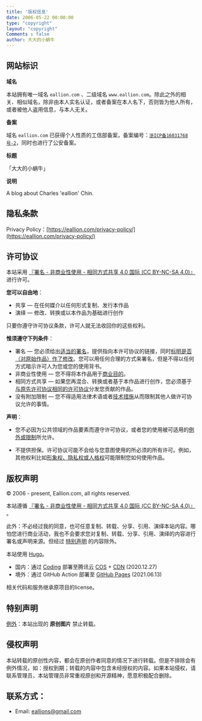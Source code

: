 ```yaml
---
title: '版权信息'
date: 2006-05-22 00:00:00
type: "copyright"
layout: "copyright"
Comments : false
author: 大大的小蜗牛
---
```


## 网站标识

**域名**

本站拥有唯一域名 `eallion.com` 、二级域名 `www.eallion.com`。除此之外的相关、相似域名，除非由本人实名认证，或者备案在本人名下，否则皆为他人所有，或者被他人盗用信息，与本人无关。

**备案**

域名 `eallion.com` 已获得个人性质的工信部备案，备案编号：<a href="http://beian.miit.gov.cn/" target="_blank">`浙ICP备16031768号-2`</a>，同时也进行了公安备案。

**标题**

「大大的小蜗牛」

**说明**

A blog about Charles 'eallion' Chin.


## 隐私条款

Privacy Policy：[https://eallion.com/privacy-policy/](https://eallion.com/privacy-policy/)


## 许可协议

本站采用 <a href="https://creativecommons.org/licenses/by-nc-sa/4.0/deed.zh" target="_blank">『署名 - 非商业性使用 - 相同方式共享 4.0 国际 (CC BY-NC-SA 4.0)』</a> 进行许可。

**您可以自由地**：

 - 共享 — 在任何媒介以任何形式复制、发行本作品 
 - 演绎 — 修改、转换或以本作品为基础进行创作 

只要你遵守许可协议条款，许可人就无法收回你的这些权利。

**惟须遵守下列条件**：

 - 署名 — 您必须给出[适当的署名](https://wiki.creativecommons.org/wiki/License_Versions#Detailed_attribution_comparison_chart)，提供指向本许可协议的链接，同时[标明是否（对原始作品）作了修改](https://wiki.creativecommons.org/wiki/License_Versions#Modifications_and_adaptations_must_be_marked_as_such)。您可以用任何合理的方式来署名，但是不得以任何方式暗示许可人为您或您的使用背书。 
 - 非商业性使用 — 您不得将本作品用于[商业目的](https://creativecommons.org/faq/#does-my-use-violate-the-noncommercial-clause-of-the-licenses)。
 - 相同方式共享 — 如果您再混合、转换或者基于本作品进行创作，您必须基于[与原先许可协议相同的许可协议](https://creativecommons.org/faq/#If_I_derive_or_adapt_material_offered_under_a_Creative_Commons_license.2C_which_CC_license.28s.29_can_I_use.3F)分发您贡献的作品。 
 - 没有附加限制 — 您不得适用法律术语或者[技术措施](https://wiki.creativecommons.org/wiki/License_Versions#Application_of_effective_technological_measures_by_users_of_CC-licensed_works_prohibited)从而限制其他人做许可协议允许的事情。 

**声明**：

 - 您不必因为公共领域的作品要素而遵守许可协议，或者您的使用被可适用的[例外或限制](https://creativecommons.org/faq/#Do_Creative_Commons_licenses_affect_exceptions_and_limitations_to_copyright.2C_such_as_fair_dealing_and_fair_use.3F)所允许。 

 - 不提供担保。许可协议可能不会给与您意图使用的所必须的所有许可。例如，其他权利比如[形象权、隐私权或人格权](https://wiki.creativecommons.org/Considerations_for_licensors_and_licensees)可能限制您如何使用作品。


## 版权声明

©️ 2006 - present, Eallion.com, all rights reserved.

本站遵循 <a href="https://creativecommons.org/licenses/by-nc-sa/4.0/deed.zh" target="_blank">『署名 - 非商业性使用 - 相同方式共享 4.0 国际 (CC BY-NC-SA 4.0)』</a> 。  

此外：不必经过我的同意，也可任意复制、转载、分享、引用、演绎本站内容。哪怕您进行商业活动，我也不会要求您对复制、转载、分享、引用、演绎的内容进行署名或声明来源。但经过 [特别声明](#特别声明) 的内容除外。

本站使用 <a href="https://gohugo.io" target="_blank">Hugo</a>。

 - 国内：通过 [Coding](https://coding.net/) 部署至腾讯云 [COS](https://cloud.tencent.com/product/cos) + [CDN](https://cloud.tencent.com/product/cdn) (2020.12.27)
 - 境外：通过 GitHub Action 部署至 [GitHub Pages](https://eallion.github.io/) (2021.06.13)

相关代码和服务继承原项目的license。


## 特别声明

<a href="https://wiki.creativecommons.org/Frequently_Asked_Questions#Do_Creative_Commons_licenses_affect_exceptions_and_limitations_to_copyright.2C_such_as_fair_dealing_and_fair_use.3F" target="_blank">例外</a>：本站出现的 **原创图片** 禁止转载。


## 侵权声明

本站转载的原创性内容，都会在原创作者同意的情况下进行转载。但是不排除会有例外情况，如：授权到期；转载的内容中包含未经授权的内容。如果本站侵权，请联系管理员，本站管理员非常重视原创和开源精神，愿意积极配合删除。

## 联系方式：

 - Email: <eallions@gmail.com>